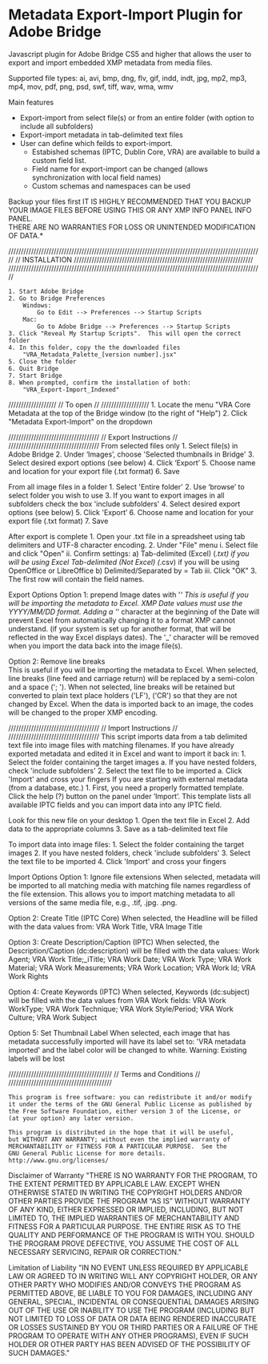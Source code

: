 # Metadata Export-Import Plugin for Adobe Bridge
Javascript plugin for Adobe Bridge CS5 and higher that allows the user to export and import embedded XMP metadata from media files.

Supported file types: ai, avi, bmp, dng, flv, gif, indd, indt, jpg, mp2, mp3, mp4, mov, pdf, png, psd, swf, tiff, wav, wma, wmv

Main features
 - Export-import from select file(s) or from an entire folder (with option to include all subfolders)
 - Export-import metadata in tab-delimited text files
 - User can define which feilds to export-import.
   - Estabished schemas (IPTC, Dublin Core, VRA) are available to build a custom field list.
   - Field name for export-import can be changed (allows synchronization with local field names)
   - Custom schemas and namespaces can be used


Backup your files first	
IT IS HIGHLY RECOMMENDED THAT YOU BACKUP YOUR IMAGE FILES BEFORE USING THIS OR ANY XMP INFO PANEL INFO PANEL.	
THERE ARE NO WARRANTIES FOR LOSS OR UNINTENDED MODIFICATION OF DATA.*	

/////////////////////////////////////////////////////////////////////////////////////////////////////
// INSTALLATION  ///////////////////////////////////////////////////////////////////////
///////////////////////////////////////////////////////////////////////////////////////////////////// 

	1. Start Adobe Bridge
	2. Go to Bridge Preferences
		Windows:
			Go to Edit --> Preferences --> Startup Scripts
		Mac:
			Go to Adobe Bridge --> Preferences --> Startup Scripts
	3. Click "Reveal My Startup Scripts".  This will open the correct folder
	4. In this folder, copy the the downloaded files
		"VRA_Metadata_Palette_[version number].jsx"
	5. Close the folder
	6. Quit Bridge
	7. Start Bridge
	8. When prompted, confirm the installation of both:
		"VRA_Export-Import_Indexed"

///////////////////
// To open //
///////////////////
	1. Locate the menu "VRA Core Metadata at the top of the Bridge window (to the right of "Help")
	2. Click "Metadata Export-Import" on the dropdown
	
////////////////////////////////////
// Export Instructions //
////////////////////////////////////
From selected files only 
	1. Select file(s) in Adobe Bridge
	2. Under ‘Images’, choose 'Selected thumbnails in Bridge'
	3. Select desired export options (see below) 
	4. Click ‘Export’ 
	5. Choose name and location for your export file (.txt format)
	6. Save 
			
From all image files in a folder
	1. Select 'Entire folder'
	2. Use ‘browse’  to select folder you wish to use
	3. If you want to export images in all subfolders check the box 'include subfolders'
	4. Select desired export options (see below) 
	5. Click 'Export’
	6. Choose name and location for your export file (.txt format)
	7. Save 

After export is complete
	1. Open your .txt file in a spreadsheet using tab delimiters and UTF-8 character encoding.
	2. Under "File" menu
		i. Select file and click "Open"
		ii. Confirm settings:
			a)	Tab-delimited (Excel) (*.txt) if you will be using Excel
					Tab-delimited (Not Excel) (*.csv) if you will be using OpenOffice or LibreOffice
			b) Delimited/Separated by = Tab
		iii. Click "OK"
	3. The first row will contain the field names.

Export Options 
Option 1:  prepend Image dates with '_'
	This is useful if you will be importing the metadata to Excel.
	XMP Date values must use the YYYY/MM/DD format.  Adding a '_' character at the beginning of the Date will prevent Excel from automatically changing it to a format XMP cannot understand. (if your system is set up for another format, that will be reflected in the way Excel displays dates). 
	The '_' character will be removed when you import the data back into the image file(s).

Option 2:  Remove line breaks	  
	This is useful if you will be importing the metadata to Excel.
	When selected, line breaks (line feed and carriage return) will be replaced by a semi-colon and a space ('; ').
	When not selected, line breaks will be retained but converted to plain text place holders ('LF'), ('CR') so that they are not changed by Excel.  When the data is imported back to an image, the codes will be changed to the proper XMP encoding.

////////////////////////////////////
// Import Instructions //
////////////////////////////////////
This script imports data from a tab delimited text file into image files with matching filenames.
If you have already exported metadata and edited it in Excel and want to import it back in:
	1. Select the folder containing the target images
		a. If you have nested folders, check 'include subfolders'
	2. Select the text file to be imported
		 a. Click 'Import' and cross your fingers
	If you are starting with external metadata (from a database, etc.)
	1. First, you need a properly formatted template. Click the help (?) button on the panel under ‘Import’. 
		This template lists all available IPTC fields and you can import data  into any IPTC field. 

Look for this new file on your desktop
	1. Open the text file in Excel
	2. Add data to the appropriate columns
	3. Save as a tab-delimited text file

To import data into image files:
	1. Select the folder containing the target images
	2. If you have nested folders, check 'include subfolders'
	3. Select the text file to be imported
	4. Click 'Import' and cross your fingers

Import Options 
Option 1: Ignore file extensions
	When selected, metadata will be imported to all matching media with matching file names regardless of the file extension.
	This allows you to import matching metadata to all versions of the same media file, e.g., .tif, .jpg. .png.

Option 2: Create Title (IPTC Core)
	When selected, the Headline will be filled with the data values from:
	VRA Work Title, VRA Image Title

Option 3: Create Description/Caption (IPTC)
	When selected, the Description/Caption (dc:description) will be filled with the data values:
	Work Agent; VRA Work Title;_iTitle; VRA Work Date; VRA Work Type; VRA Work Material; VRA Work Measurements; VRA Work Location; VRA Work Id; VRA Work Rights

Option 4: Create Keywords (IPTC)
	When selected, Keywords (dc:subject) will be filled with the data values from VRA Work fields:
	VRA Work WorkType; VRA Work Technique; VRA Work Style/Period; VRA Work Culture; VRA Work Subject

Option 5: Set Thumbnail Label
	When selected, each image that has metadata successfully imported will have its label set to:
	'VRA metadata imported' and the label color will be changed to white.
	Warning: Existing labels will be lost 

/////////////////////////////////////////
// Terms and Conditions //
/////////////////////////////////////////

    This program is free software: you can redistribute it and/or modify
    it under the terms of the GNU General Public License as published by
    the Free Software Foundation, either version 3 of the License, or
    (at your option) any later version.

    This program is distributed in the hope that it will be useful,
    but WITHOUT ANY WARRANTY; without even the implied warranty of
    MERCHANTABILITY or FITNESS FOR A PARTICULAR PURPOSE.  See the
    GNU General Public License for more details. http://www.gnu.org/licenses/ 

Disclaimer of Warranty
"THERE IS NO WARRANTY FOR THE PROGRAM, TO THE EXTENT PERMITTED BY APPLICABLE LAW. EXCEPT WHEN OTHERWISE STATED IN WRITING THE COPYRIGHT HOLDERS AND/OR OTHER PARTIES PROVIDE THE PROGRAM “AS IS” WITHOUT WARRANTY OF ANY KIND, EITHER EXPRESSED OR IMPLIED, INCLUDING, BUT NOT LIMITED TO, THE IMPLIED WARRANTIES OF MERCHANTABILITY AND FITNESS FOR A PARTICULAR PURPOSE. THE ENTIRE RISK AS TO THE QUALITY AND PERFORMANCE OF THE PROGRAM IS WITH YOU. SHOULD THE PROGRAM PROVE DEFECTIVE, YOU ASSUME THE COST OF ALL NECESSARY SERVICING, REPAIR OR CORRECTION."

Limitation of Liability
"IN NO EVENT UNLESS REQUIRED BY APPLICABLE LAW OR AGREED TO IN WRITING WILL ANY COPYRIGHT HOLDER, OR ANY OTHER PARTY WHO MODIFIES AND/OR CONVEYS THE PROGRAM AS PERMITTED ABOVE, BE LIABLE TO YOU FOR DAMAGES, INCLUDING ANY GENERAL, SPECIAL, INCIDENTAL OR CONSEQUENTIAL DAMAGES ARISING OUT OF THE USE OR INABILITY TO USE THE PROGRAM (INCLUDING BUT NOT LIMITED TO LOSS OF DATA OR DATA BEING RENDERED INACCURATE OR LOSSES SUSTAINED BY YOU OR THIRD PARTIES OR A FAILURE OF THE PROGRAM TO OPERATE WITH ANY OTHER PROGRAMS), EVEN IF SUCH HOLDER OR OTHER PARTY HAS BEEN ADVISED OF THE POSSIBILITY OF SUCH DAMAGES."

